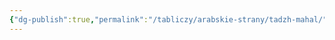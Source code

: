 ```yaml
---
{"dg-publish":true,"permalink":"/tabliczy/arabskie-strany/tadzh-mahal/","dgPassFrontmatter":true}
---
```




